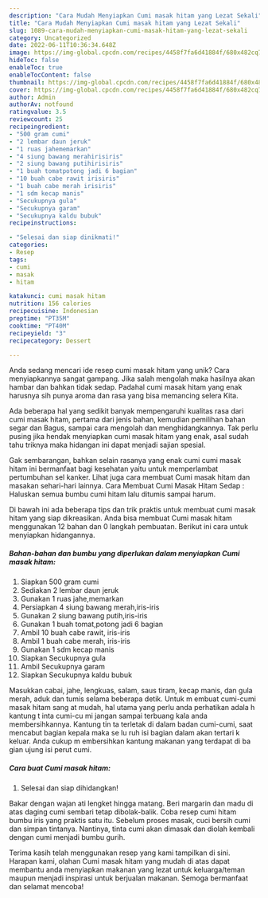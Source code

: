 ```yaml
---
description: "Cara Mudah Menyiapkan Cumi masak hitam yang Lezat Sekali"
title: "Cara Mudah Menyiapkan Cumi masak hitam yang Lezat Sekali"
slug: 1089-cara-mudah-menyiapkan-cumi-masak-hitam-yang-lezat-sekali
category: Uncategorized
date: 2022-06-11T10:36:34.648Z
image: https://img-global.cpcdn.com/recipes/4458f7fa6d41884f/680x482cq70/cumi-masak-hitam-foto-resep-utama.jpg
hideToc: false
enableToc: true
enableTocContent: false
thumbnail: https://img-global.cpcdn.com/recipes/4458f7fa6d41884f/680x482cq70/cumi-masak-hitam-foto-resep-utama.jpg
cover: https://img-global.cpcdn.com/recipes/4458f7fa6d41884f/680x482cq70/cumi-masak-hitam-foto-resep-utama.jpg
author: Admin
authorAv: notfound
ratingvalue: 3.5
reviewcount: 25
recipeingredient:
- "500 gram cumi"
- "2 lembar daun jeruk"
- "1 ruas jahememarkan"
- "4 siung bawang merahirisiris"
- "2 siung bawang putihirisiris"
- "1 buah tomatpotong jadi 6 bagian"
- "10 buah cabe rawit irisiris"
- "1 buah cabe merah irisiris"
- "1 sdm kecap manis"
- "Secukupnya gula"
- "Secukupnya garam"
- "Secukupnya kaldu bubuk"
recipeinstructions:

- "Selesai dan siap dinikmati!"
categories:
- Resep
tags:
- cumi
- masak
- hitam

katakunci: cumi masak hitam 
nutrition: 156 calories
recipecuisine: Indonesian
preptime: "PT35M"
cooktime: "PT40M"
recipeyield: "3"
recipecategory: Dessert

---
```





Anda sedang mencari ide resep cumi masak hitam yang unik? Cara menyiapkannya sangat gampang. Jika salah mengolah maka hasilnya akan hambar dan bahkan tidak sedap. Padahal cumi masak hitam yang enak harusnya sih punya aroma dan rasa yang bisa memancing selera Kita.





Ada beberapa hal yang sedikit banyak mempengaruhi kualitas rasa dari cumi masak hitam, pertama dari jenis bahan, kemudian pemilihan bahan segar dan Bagus, sampai cara mengolah dan menghidangkannya. Tak perlu pusing jika hendak menyiapkan cumi masak hitam yang enak,      asal sudah tahu triknya maka hidangan ini dapat menjadi sajian spesial.














Gak sembarangan, bahkan selain rasanya yang enak cumi cumi masak hitam ini bermanfaat bagi kesehatan yaitu untuk memperlambat pertumbuhan sel kanker. Lihat juga cara membuat Cumi masak hitam dan masakan sehari-hari lainnya. Cara Membuat Cumi Masak Hitam Sedap : Haluskan semua bumbu cumi hitam lalu ditumis sampai harum.






Di bawah ini ada beberapa tips dan trik praktis untuk membuat cumi masak hitam yang siap dikreasikan. Anda bisa membuat Cumi masak hitam menggunakan 12 bahan dan 0 langkah pembuatan. Berikut ini cara untuk menyiapkan hidangannya.

<!--inarticleads1-->

##### Bahan-bahan dan bumbu yang diperlukan dalam menyiapkan Cumi masak hitam:

1. Siapkan 500 gram cumi
1. Sediakan 2 lembar daun jeruk
1. Gunakan 1 ruas jahe,memarkan
1. Persiapkan 4 siung bawang merah,iris-iris
1. Gunakan 2 siung bawang putih,iris-iris
1. Gunakan 1 buah tomat,potong jadi 6 bagian
1. Ambil 10 buah cabe rawit, iris-iris
1. Ambil 1 buah cabe merah, iris-iris
1. Gunakan 1 sdm kecap manis
1. Siapkan Secukupnya gula
1. Ambil Secukupnya garam
1. Siapkan Secukupnya kaldu bubuk


Masukkan cabai, jahe, lengkuas, salam, saus tiram, kecap manis, dan gula merah, aduk dan tumis selama beberapa detik. Untuk m embuat cumi-cumi masak hitam sang at mudah, hal utama yang perlu anda perhatikan adala h kantung t inta cumi-cu mi jangan sampai terbuang kala anda membersihkannya. Kantung tin ta terletak di dalam badan cumi-cumi, saat mencabut bagian kepala maka se lu ruh isi bagian dalam akan tertari k keluar. Anda cukup m embersihkan kantung makanan yang terdapat di ba gian ujung isi perut cumi. 

<!--inarticleads2-->

##### Cara buat Cumi masak hitam:


1. Selesai dan siap dihidangkan!

Bakar dengan wajan ati lengket hingga matang. Beri margarin dan madu di atas daging cumi sembari tetap dibolak-balik. Coba resep cumi hitam bumbu iris yang praktis satu itu. Sebelum proses masak, cuci bersih cumi dan simpan tintanya. Nantinya, tinta cumi akan dimasak dan diolah kembali dengan cumi menjadi bumbu gurih. 

Terima kasih telah menggunakan resep yang kami tampilkan di sini. Harapan kami, olahan Cumi masak hitam yang mudah di atas dapat membantu anda menyiapkan makanan yang lezat untuk keluarga/teman maupun menjadi inspirasi untuk berjualan makanan. Semoga bermanfaat dan selamat mencoba!
